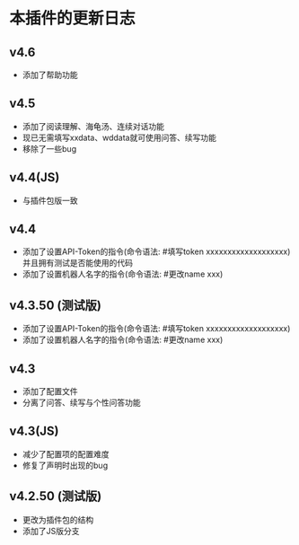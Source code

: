 # 本插件的更新日志

## v4.6
* 添加了帮助功能

## v4.5
* 添加了阅读理解、海龟汤、连续对话功能
* 现已无需填写xxdata、wddata就可使用问答、续写功能
* 移除了一些bug

## v4.4(JS)
* 与插件包版一致

## v4.4
* 添加了设置API-Token的指令(命令语法: #填写token xxxxxxxxxxxxxxxxxxx)并且拥有测试是否能使用的代码
* 添加了设置机器人名字的指令(命令语法: #更改name xxx)

## v4.3.50 (测试版)
* 添加了设置API-Token的指令(命令语法: #填写token xxxxxxxxxxxxxxxxxxx)
* 添加了设置机器人名字的指令(命令语法: #更改name xxx)

## v4.3
* 添加了配置文件
* 分离了问答、续写与个性问答功能

## v4.3(JS)
* 减少了配置项的配置难度
* 修复了声明时出现的bug

## v4.2.50 (测试版)
* 更改为插件包的结构
* 添加了JS版分支